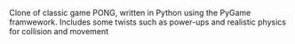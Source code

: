 Clone of classic game PONG, written in Python using the PyGame framwework. Includes some twists such as power-ups and realistic physics for collision and movement
